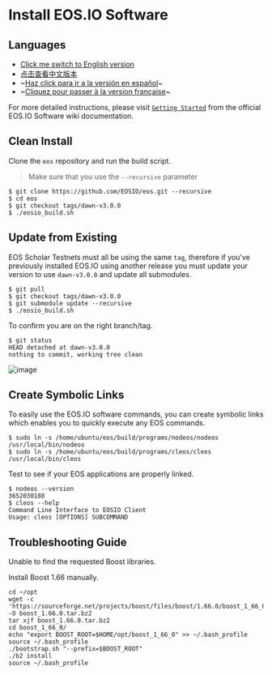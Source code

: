 # Install EOS.IO Software

## Languages

- [Click me switch to English version](README.md)
- [点击查看中文版本](README-ZH.md)
- ~[Haz click para ir a la versión en español](README-ES.md)~
- ~[Cliquez pour passer à la version française](README-FR.md)~

For more detailed instructions, please visit [`Getting Started`](https://github.com/EOSIO/eos/wiki) from the official EOS.IO Software wiki documentation.

## Clean Install

Clone the `eos` repository and run the build script.

> Make sure that you use the `--recursive` parameter

```
$ git clone https://github.com/EOSIO/eos.git --recursive
$ cd eos
$ git checkout tags/dawn-v3.0.0
$ ./eosio_build.sh
```

## Update from Existing

EOS Scholar Testnets must all be using the same `tag`, therefore if you've previously installed EOS.IO using another release you must update your version to use `dawn-v3.0.0` and update all submodules.

```
$ git pull
$ git checkout tags/dawn-v3.0.0
$ git submodule update --recursive
$ ./eosio_build.sh
```

To confirm you are on the right branch/tag.

```
$ git status
HEAD detached at dawn-v3.0.0
nothing to commit, working tree clean
```

![image](https://user-images.githubusercontent.com/550895/38167725-4c594142-3508-11e8-94a8-0cb04d4dfe55.png)

## Create Symbolic Links

To easily use the EOS.IO software commands, you can create symbolic links which enables you to quickly execute any EOS commands.

```
$ sudo ln -s /home/ubuntu/eos/build/programs/nodeos/nodeos /usr/local/bin/nodeos
$ sudo ln -s /home/ubuntu/eos/build/programs/cleos/cleos /usr/local/bin/cleos
```

Test to see if your EOS applications are properly linked.

```
$ nodeos --version
3652030188
$ cleos --help
Command Line Interface to EOSIO Client
Usage: cleos [OPTIONS] SUBCOMMAND
```

## Troubleshooting Guide

Unable to find the requested Boost libraries. 

Install Boost 1.66 manually.

```
cd ~/opt
wget -c 'https://sourceforge.net/projects/boost/files/boost/1.66.0/boost_1_66_0.tar.bz2/download' -O boost_1.66.0.tar.bz2
tar xjf boost_1.66.0.tar.bz2
cd boost_1_66_0/
echo "export BOOST_ROOT=$HOME/opt/boost_1_66_0" >> ~/.bash_profile
source ~/.bash_profile
./bootstrap.sh "--prefix=$BOOST_ROOT"
./b2 install
source ~/.bash_profile
```


